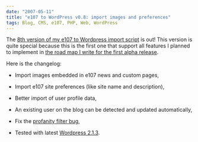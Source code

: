 ```yaml
---
date: "2007-05-11"
title: "e107 to WordPress v0.8: import images and preferences"
tags: Blog, CMS, e107, PHP, Web, WordPress
---
```


The [8th version of my e107 to Wordpress import script](https://wordpress.org/extend/plugins/e107-importer/) is out! This version is quite special because this is the first one that support all features I planned to implement in [the road map I write for the first alpha release]({filename}/2006/e107-to-wordpress-importer-alpha-version.md).

Here is the changelog:

  * Import images embedded in e107 news and custom pages,

  * Import e107 site preferences (like site name and description),

  * Better import of user profile data,

  * An existing user on the blog can be detected and updated automatically,

  * Fix the [profanity filter bug](https://kevin.deldycke.com/2006/wordpress-to-e107-v06-better-content-rendering-and-extended-news-support#comment-769309762),

  * Tested with latest [Wordpress 2.1.3](https://wordpress.org/development/2007/04/wordpress-213-and-2010/).


